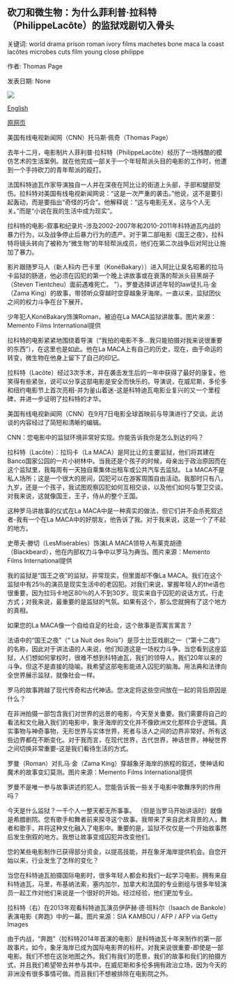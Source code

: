 ## 砍刀和微生物：为什么菲利普·拉科特（PhilippeLacôte）的监狱戏剧切入骨头

关键词: world drama prison roman ivory films machetes bone maca la coast lacôtes microbes cuts film young close philippe

作者: Thomas Page

发表日期: None

![](https://cdn.cnn.com/cnnnext/dam/assets/200904135359-philippe-lacote-portrait-2017-file-super-tease.jpg)

[English](Machetes%20and%20microbes%3A%20Why%20Philippe%20Lac%C3%B4te%27s%20prison%20drama%20cuts%20close%20to%20the%20bone.md)

[原网页](https://edition.cnn.com/style/article/venice-2020-night-of-the-kings-philippe-lacote-spc-intl/index.html)

美国有线电视新闻网（CNN）托马斯·佩奇（Thomas Page）

去年十二月，电影制片人菲利普·拉科特（PhilippeLacôte）经历了一场残酷的模仿艺术的生活案例。就在他完成一部关于一个年轻帮派头目的电影的工作时，他遭到一个手持砍刀的青年帮派的殴打。

法国科特迪瓦作家导演独自一人并在深夜在阿比让的街道上头部，手部和腿部受伤。拉科特对美国有线电视新闻网说：“这是一次严重的袭击。”他说，这不是要引起轰动，而是要指出“奇怪的巧合”。他解释说：“这与电影无关。这与个人无关。”而是“小说在我的生活中成为现实”。

拉科特的电影-叙事和纪录片-涉及2002-2007年和2010-2011年科特迪瓦内战的暴力行为，以及战争停止后暴力行为的遗产。对于第二部电影《国王之夜》，拉科特将镜头转向了被称为“微生物”的年轻帮派成员，他们在第二次战争后对阿比让施加了暴力。

影片跟随罗马人（新人科内·巴卡里（KonéBakary））进入阿比让臭名昭著的拉马卡监狱的肠道，他必须在囚犯的第一个晚上讲故事或在衰落的帮派头目黑胡子（Steven Tientcheu）面前遇难死亡。 ”）。罗曼选择讲述年轻的law徒扎马·金（Zama King）的故事，带领听众穿越时空穿越象牙海岸。一直以来，监狱团伙之间的权力斗争在台下展开。

少年犯人KonéBakary饰演Roman，被迫在La MACA监狱讲故事。图片来源：Memento Films International提供

拉科特的电影紧紧地围绕着导演（“我拍的电影不多...我只能拍摄对我来说很重要的东西”），在这里也是如此。他在La MACA上有自己的历史，现在，由于命运的转变，微生物在他身上留下了自己的印记。

拉科特（Lacôte）经过3次手术，并在袭击发生后的一年中获得了最好的康复。他笑得有些紧张，说可以分享这部电影是安全而快乐的。导演说，在威尼斯，多伦多和纽约电影节上首次亮相-并为釜山着迷-这是科特迪瓦电影业复兴的又一个里程碑，并进一步证明了拉科特的才华。

美国有线电视新闻网（CNN）在9月7日电影全球首映前与导演进行了交谈。此访谈的内容经过了简短和清晰的编辑。

CNN：您电影中的监狱环境非常好实现。你能告诉我你是怎么到达的吗？

拉科特（Lacôte）：拉玛卡（La MACA）是阿比让的主要监狱，他们将其建在Banco国家公园的一片小树林中。当我还是个孩子的时候，母亲出于政治原因而在这个监狱里，我每周有一天独自乘集体出租车或公共汽车去监狱。 La MACA不是私人场所；这是一个很大的房间，囚犯可以在游客周围自由活动。我那时只有八，九岁，还是一个孩子，我试图观察囚犯如何互相交谈，以及他们如何与警卫交谈。对我来说，这就像国王，王子，侍从的整个王国。

这种罗马讲故事的仪式在La MACA中是一种真实的做法，但它们并不会杀死叙述者-我有一个在La MACA中的好朋友，他告诉了我。对于我来说，这是一个了不起的地方。

史蒂夫·滕切（LesMisérables）饰演LA MACA领导人布莱克胡德（Blackbeard），他在内部权力斗争中以罗马为典当。图片来源：Memento Films International提供

我的监狱是“国王之夜”的监狱，非常现实，但里面却不像La MACA。我们在这个监狱中有25％的演员是现实生活中的老囚犯。对我们来说，掌握年轻人的the语也很重要，因为拉玛卡地区80％的人不到30岁。现实来自于囚犯的说话方式，行走方式；对我来说，最重要的是监狱的气氛。如果有这个，那么您就拥有了这个地方的真相。

如果您的La MACA像一个自给自足的社会，这个故事是否寓言寓言？

法语中的“国王之夜”（“ La Nuit des Rois”）是莎士比亚戏剧之一（“第十二夜”）的名称，因此对于讲法语的人来说，他们知道这是一场权力斗争。当您看到这座监狱，人们想如何掌权时，很难不想到科特迪瓦，我们的领导人，我们20年以来的斗争。但这不是直接的隐喻。我希望这部电影能进入囚犯的脑海。用法典和法律向全世界展示监狱，就像社会一样。

罗马的故事跨越了现代传奇和古代神话。您决定将这些空间放在一起的背后原因是什么？

在非洲拍摄一部包含我们对世界的远景的电影，今天至关重要。我们需要将自己的看法和文化融入我们的电影中，象牙海岸的文化并不像欧洲文化那样合乎逻辑。真实事物与神奇事物，无形世界与实体世界，死者与活人之间的边界非常好。所有这些边界都在不断变化。对于我而言，在现代世界，古代世界，神话世界，神秘世界之间切换非常重要-这是我们看待生活的方式。

罗曼（Roman）对扎马·金（Zama King）穿越象牙海岸的旅程的叙述，使神话和魔术的故事变幻莫测。图片来源：Memento Films International提供

罗曼不是唯一参与故事讲述的犯人。您能告诉我一些关于电影中歌舞序列的作用吗？

今天是什么监狱？一千个人一整天都无所事事。 （但是当罗马开始讲话时）就像是希腊剧院。您有歌手和舞者前来探寻这个故事。我带来了来自武术背景的人，舞者和歌手，并将这种文化融入了电影中。重要的是，监狱不仅仅是一个开始故事然后发生倒叙的地方。我想让故事变成囚犯并改变他们。

您的某些电影制作已获得部分资金，以提高技能，并在象牙海岸提供机会。自您开始以来，行业发生了怎样的变化？

当您在科特迪瓦拍摄国际电影时，很多年轻人都会和我们一起学习电影。拥有来自科特迪瓦，马里，布基纳法索，塞内加尔，加拿大和法国的专业剧组与很多年轻演员一起工作对他们来说是一个很好的开始。经过经验，他们更加专业。

拉科特（右）在2013年观看科特迪瓦演员伊萨赫·德·班科尔（Isaach de Bankole）表演电影《奔跑》中的一幕。图片来源：SIA KAMBOU / AFP / AFP via Getty Images

由于内战，“奔跑”（拉科特2014年首演的电影）是科特迪瓦十年来制作的第一部故事片。如今，象牙海岸已成为国际电影界的标杆。对我来说很重要-即使是一部电影。我们不想在这张地图之外。我们有我们的愿景，我们的故事和我们的拍摄方式，并且我们希望带去并参与其中。在威尼斯和多伦多拥有政治立场，因为今天的非洲没有很多事情可做。而且我们不想被排除在电影院之外。